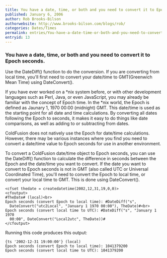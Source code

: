 ```yaml
---
title: You have a date, time, or both and you need to convert it to Epoch seconds.
published: January 6, 2006
author: Rob Brooks-Bilson
authorwebsite: http://www.brooks-bilson.com/blogs/rob/
categories: Dates/Times
permalink: entries/You-have-a-date-time-or-both-and-you-need-to-convert-it-to-Epoch-seconds.html
entryid: 13
---
```


<h3>You have a date, time, or both and you need to convert it to Epoch seconds.</h3>

<p>
Use the DateDiff() function to do the conversion.  If you are converting from local time, you'll first need to convert your date/time to GMT(Greenwich Mean Time) using DateConvert(). 
</p>

<p>
If you have ever worked on a *nix system before, or with other development languages such as Perl, Java, or even JavaScript, you may already be familiar with the concept of Epoch time.  In the *nix world, the Epoch is defined as Jaunary 1, 1970 00:00 (midnight) GMT.  This date/time is used as the starting point for all date and time calculations.  By converting all dates following the Epoch to seconds, it makes it easy to do things like date comparisons, as well as adding to or subtracting from dates.  
</p>

<p>
ColdFusion does not natively use the Epoch for date/time calculations.  However, there may be various instances where you find you need to convert a date/time value to Epoch seconds for use in another environment.
</p>

<p>
To convert a ColdFusion date/time object to Epoch seconds, you can use the DateDiff() function to calculate the difference in seconds between the Epoch and the date/time you want to convert.  If the date you want to convert to Epoch seconds is not in GMT (also called UTC or Universal Coordinated Time), you'll need to convert the Epoch to local time, or convert your local time to GMT.  This is done using DateConvert().
</p>

<pre><code class="language-markup">&lt;cfset thedate = createdatetime(2002,12,31,19,0,0)&gt;
&lt;cfoutput&gt;
#TheDate# (local)&lt;br&gt;
Epoch seconds (convert Epoch to local time): #DateDiff(&quot;s&quot;,
  DateConvert(&quot;utc2Local&quot;, &quot;January 1 1970 00:00&quot;), TheDate)#&lt;br&gt;
Epoch seconds (convert local time to UTC): #DateDiff(&quot;s&quot;, &quot;January 1 1970
  00:00&quot;, DateConvert(&quot;Local2utc&quot;, TheDate))#
&lt;/cfoutput&gt;
</code></pre>

<p>
Running this code produces this output:
</p>

<pre><code class="language-markup">{ts '2002-12-31 19:00:00'} (local)
Epoch seconds (convert Epoch to local time): 1041379200
Epoch seconds (convert local time to UTC): 1041379200
</code></pre>



